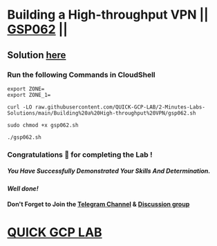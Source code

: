 # Building a High-throughput VPN || [GSP062](https://www.cloudskillsboost.google/focuses/641?parent=catalog) ||

## Solution [here](https://youtu.be/B9aD3ntjxHs)

### Run the following Commands in CloudShell

```
export ZONE=
export ZONE_1=
```
```
curl -LO raw.githubusercontent.com/QUICK-GCP-LAB/2-Minutes-Labs-Solutions/main/Building%20a%20High-throughput%20VPN/gsp062.sh

sudo chmod +x gsp062.sh

./gsp062.sh
```

### Congratulations 🎉 for completing the Lab !

##### *You Have Successfully Demonstrated Your Skills And Determination.*

#### *Well done!*

#### Don't Forget to Join the [Telegram Channel](https://t.me/QuickGcpLab) & [Discussion group](https://t.me/QuickGcpLabChats)

# [QUICK GCP LAB](https://www.youtube.com/@quickgcplab)
